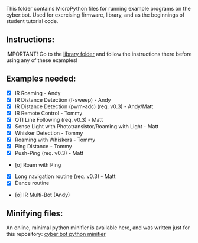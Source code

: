 This folder contains MicroPython files for running example programs on the cyber:bot.  Used for exercising firmware, library, and as the beginnings of student tutorial code.

## Instructions:
IMPORTANT! Go to the [library folder](https://github.com/parallaxinc/cyberbot/tree/master/library) and follow the instructions there before using any of these examples!

## Examples needed:
- [x] IR Roaming - Andy
- [x] IR Distance Detection (f-sweep) - Andy
- [x] IR Distance Detection (pwm-adc) (req. v0.3) - Andy/Matt
- [x] IR Remote Control - Tommy
- [x] QTI Line Following (req. v0.3) - Matt
- [x] Sense Light with Phototransistor/Roaming with Light - Matt
- [x] Whisker Detection - Tommy
- [X] Roaming with Whiskers - Tommy
- [x] Ping Distance - Tommy
- [x] Push-Ping (req. v0.3) - Matt
- [o] Roam with Ping
- [x] Long navigation routine (req. v0.3) - Matt
- [x] Dance routine
- [o] IR Multi-Bot (Andy)

## Minifying files:
An online, minimal python minifier is available here, and was written just for this repository:
[cyber:bot python minifier](http://jsfiddle.net/7pvxfurL/2/)
